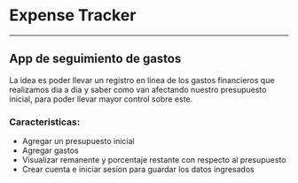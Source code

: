 # Expense Tracker

---

## App de seguimiento de gastos

La idea es poder llevar un registro en linea de los gastos financieros que realizamos dia a dia y saber como van afectando nuestro presupuesto inicial, para poder llevar mayor control sobre este.

### Caracteristicas:

- Agregar un presupuesto inicial
- Agregar gastos
- Visualizar remanente y porcentaje restante con respecto al presupuesto
- Crear cuenta e iniciar sesion para guardar los datos ingresados